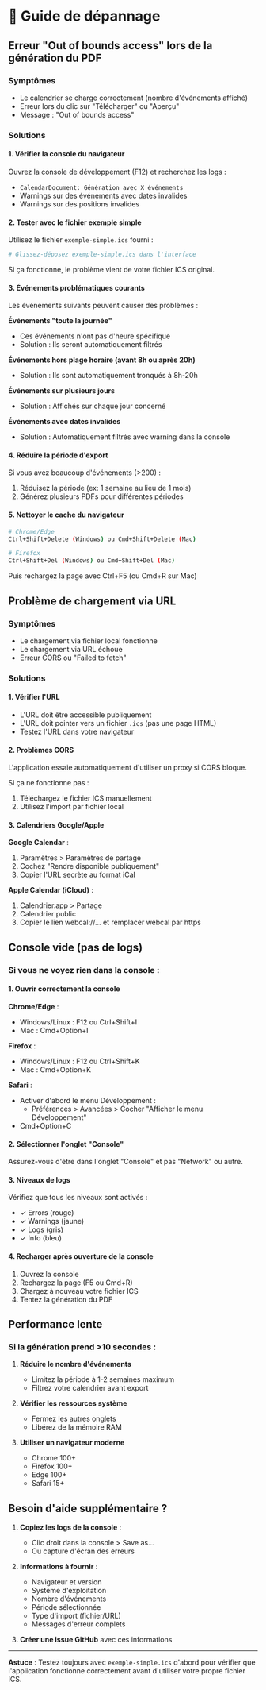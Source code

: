 # 🔧 Guide de dépannage

## Erreur "Out of bounds access" lors de la génération du PDF

### Symptômes
- Le calendrier se charge correctement (nombre d'événements affiché)
- Erreur lors du clic sur "Télécharger" ou "Aperçu"
- Message : "Out of bounds access"

### Solutions

#### 1. Vérifier la console du navigateur

Ouvrez la console de développement (F12) et recherchez les logs :
- `CalendarDocument: Génération avec X événements`
- Warnings sur des événements avec dates invalides
- Warnings sur des positions invalides

#### 2. Tester avec le fichier exemple simple

Utilisez le fichier `exemple-simple.ics` fourni :
```bash
# Glissez-déposez exemple-simple.ics dans l'interface
```

Si ça fonctionne, le problème vient de votre fichier ICS original.

#### 3. Événements problématiques courants

Les événements suivants peuvent causer des problèmes :

**Événements "toute la journée"**
- Ces événements n'ont pas d'heure spécifique
- Solution : Ils seront automatiquement filtrés

**Événements hors plage horaire (avant 8h ou après 20h)**
- Solution : Ils sont automatiquement tronqués à 8h-20h

**Événements sur plusieurs jours**
- Solution : Affichés sur chaque jour concerné

**Événements avec dates invalides**
- Solution : Automatiquement filtrés avec warning dans la console

#### 4. Réduire la période d'export

Si vous avez beaucoup d'événements (>200) :
1. Réduisez la période (ex: 1 semaine au lieu de 1 mois)
2. Générez plusieurs PDFs pour différentes périodes

#### 5. Nettoyer le cache du navigateur

```bash
# Chrome/Edge
Ctrl+Shift+Delete (Windows) ou Cmd+Shift+Delete (Mac)

# Firefox
Ctrl+Shift+Del (Windows) ou Cmd+Shift+Del (Mac)
```

Puis rechargez la page avec Ctrl+F5 (ou Cmd+R sur Mac)

## Problème de chargement via URL

### Symptômes
- Le chargement via fichier local fonctionne
- Le chargement via URL échoue
- Erreur CORS ou "Failed to fetch"

### Solutions

#### 1. Vérifier l'URL

- L'URL doit être accessible publiquement
- L'URL doit pointer vers un fichier `.ics` (pas une page HTML)
- Testez l'URL dans votre navigateur

#### 2. Problèmes CORS

L'application essaie automatiquement d'utiliser un proxy si CORS bloque.

Si ça ne fonctionne pas :
1. Téléchargez le fichier ICS manuellement
2. Utilisez l'import par fichier local

#### 3. Calendriers Google/Apple

**Google Calendar** :
1. Paramètres > Paramètres de partage
2. Cochez "Rendre disponible publiquement"
3. Copier l'URL secrète au format iCal

**Apple Calendar (iCloud)** :
1. Calendrier.app > Partage
2. Calendrier public
3. Copier le lien webcal://... et remplacer webcal par https

## Console vide (pas de logs)

### Si vous ne voyez rien dans la console :

#### 1. Ouvrir correctement la console

**Chrome/Edge** :
- Windows/Linux : F12 ou Ctrl+Shift+I
- Mac : Cmd+Option+I

**Firefox** :
- Windows/Linux : F12 ou Ctrl+Shift+K
- Mac : Cmd+Option+K

**Safari** :
- Activer d'abord le menu Développement :
  - Préférences > Avancées > Cocher "Afficher le menu Développement"
- Cmd+Option+C

#### 2. Sélectionner l'onglet "Console"

Assurez-vous d'être dans l'onglet "Console" et pas "Network" ou autre.

#### 3. Niveaux de logs

Vérifiez que tous les niveaux sont activés :
- ✓ Errors (rouge)
- ✓ Warnings (jaune)
- ✓ Logs (gris)
- ✓ Info (bleu)

#### 4. Recharger après ouverture de la console

1. Ouvrez la console
2. Rechargez la page (F5 ou Cmd+R)
3. Chargez à nouveau votre fichier ICS
4. Tentez la génération du PDF

## Performance lente

### Si la génération prend >10 secondes :

1. **Réduire le nombre d'événements**
   - Limitez la période à 1-2 semaines maximum
   - Filtrez votre calendrier avant export

2. **Vérifier les ressources système**
   - Fermez les autres onglets
   - Libérez de la mémoire RAM

3. **Utiliser un navigateur moderne**
   - Chrome 100+
   - Firefox 100+
   - Edge 100+
   - Safari 15+

## Besoin d'aide supplémentaire ?

1. **Copiez les logs de la console** :
   - Clic droit dans la console > Save as...
   - Ou capture d'écran des erreurs

2. **Informations à fournir** :
   - Navigateur et version
   - Système d'exploitation
   - Nombre d'événements
   - Période sélectionnée
   - Type d'import (fichier/URL)
   - Messages d'erreur complets

3. **Créer une issue GitHub** avec ces informations

---

**Astuce** : Testez toujours avec `exemple-simple.ics` d'abord pour vérifier que l'application fonctionne correctement avant d'utiliser votre propre fichier ICS.

